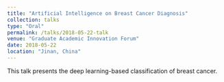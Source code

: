 ```yaml
---
title: "Artificial Intelligence on Breast Cancer Diagnosis"
collection: talks
type: "Oral"
permalink: /talks/2018-05-22-talk
venue: "Graduate Academic Innovation Forum"
date: 2018-05-22
location: "Jinan, China"
---
```


This talk presents the deep learning-based classification of breast cancer.
